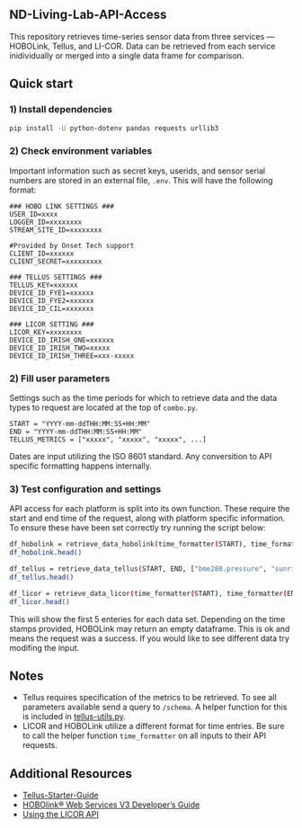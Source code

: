 ## ND-Living-Lab-API-Access

This repository retrieves time-series sensor data from three services — HOBOLink, Tellus, and LI-COR. Data can be retrieved from each service inidividually or merged into a single data frame for comparison.

## Quick start

### 1) Install dependencies
```bash
pip install -U python-dotenv pandas requests urllib3
```

### 2) Check environment variables
Important information such as secret keys, userids, and sensor serial numbers are stored in an external file, `.env`. This will have the following format:
```
### HOBO LINK SETTINGS ###
USER_ID=xxxx
LOGGER_ID=xxxxxxxx
STREAM_SITE_ID=xxxxxxxx

#Provided by Onset Tech support
CLIENT_ID=xxxxxx
CLIENT_SECRET=xxxxxxxxx

### TELLUS SETTINGS ###
TELLUS_KEY=xxxxxx
DEVICE_ID_FYE1=xxxxxx
DEVICE_ID_FYE2=xxxxxx
DEVICE_ID_CIL=xxxxxxx

### LICOR SETTING ###
LICOR_KEY=xxxxxxxx
DEVICE_ID_IRISH_ONE=xxxxxx
DEVICE_ID_IRISH_TWO=xxxxx
DEVICE_ID_IRISH_THREE=xxx-xxxxx
```

### 2) Fill user parameters
Settings such as the time periods for which to retrieve data and the data types to request are located at the top of `combo.py`.

```
START = "YYYY-mm-ddTHH:MM:SS+HH:MM"
END = "YYYY-mm-ddTHH:MM:SS+HH:MM"
TELLUS_METRICS = ["xxxxx", "xxxxx", "xxxxx", ...]
```
Dates are input utilizing the ISO 8601 standard. Any conversition to API specific formatting happens internally.


### 3) Test configuration and settings
API access for each platform is split into its own function. These require the start and end time of the request, along with platform specific information. To ensure these have been set correctly try running the script below:

```bash
df_hobolink = retrieve_data_hobolink(time_formatter(START), time_formatter(END))
df_hobolink.head()

df_tellus = retrieve_data_tellus(START, END, ["bme280.pressure", "sunrise.co2","pms5003t.d2_5"])
df_tellus.head()

df_licor = retrieve_data_licor(time_formatter(START), time_formatter(END), [IRISH_ONE, IRISH_TWO, IRISH_THREE])
df_licor.head()
```

This will show the first 5 enteries for each data set. Depending on the time stamps provided, HOBOLink may return an empty dataframe. This is ok and means the request was a success. If you would like to see different data try modifing the input.


## Notes
- Tellus requires specification of the metrics to be retrieved. To see all parameters available send a query to `/schema`. A helper function for this is included in [tellus-utils.py](https://github.com/myk-sev/ND-Living-Lab-API-Access/blob/main/combo.py).
- LICOR and HOBOLink utilize a different format for time entries. Be sure to call the helper function `time_formatter` on all inputs to their API requests.


## Additional Resources
- [Tellus-Starter-Guide](https://github.com/myk-sev/ND-Living-Lab-API-Access/blob/main/API-Starter-Guide.pdf)
- [HOBOlink® Web Services V3 Developer’s Guide](https://www.onsetcomp.com/resources/documentation/25113-hobolink-web-services-v3-developers-guide?srsltid=AfmBOoqP9aYBEM12HB8eTv7QaH9fuvtyQdb8YlDE41qoHiYIw684thIG)
- [Using the LICOR API](https://www.licor.com/support/Cloud/topics/using-the-api.html)
